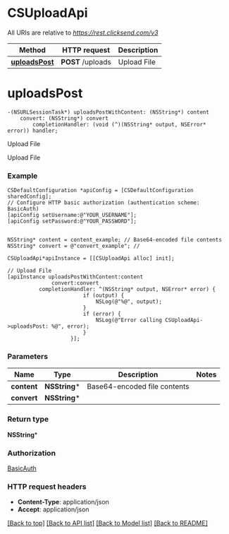 # CSUploadApi

All URIs are relative to *https://rest.clicksend.com/v3*

Method | HTTP request | Description
------------- | ------------- | -------------
[**uploadsPost**](CSUploadApi.md#uploadspost) | **POST** /uploads | Upload File


# **uploadsPost**
```objc
-(NSURLSessionTask*) uploadsPostWithContent: (NSString*) content
    convert: (NSString*) convert
        completionHandler: (void (^)(NSString* output, NSError* error)) handler;
```

Upload File

Upload File

### Example 
```objc
CSDefaultConfiguration *apiConfig = [CSDefaultConfiguration sharedConfig];
// Configure HTTP basic authorization (authentication scheme: BasicAuth)
[apiConfig setUsername:@"YOUR_USERNAME"];
[apiConfig setPassword:@"YOUR_PASSWORD"];


NSString* content = content_example; // Base64-encoded file contents
NSString* convert = @"convert_example"; // 

CSUploadApi*apiInstance = [[CSUploadApi alloc] init];

// Upload File
[apiInstance uploadsPostWithContent:content
              convert:convert
          completionHandler: ^(NSString* output, NSError* error) {
                        if (output) {
                            NSLog(@"%@", output);
                        }
                        if (error) {
                            NSLog(@"Error calling CSUploadApi->uploadsPost: %@", error);
                        }
                    }];
```

### Parameters

Name | Type | Description  | Notes
------------- | ------------- | ------------- | -------------
 **content** | **NSString***| Base64-encoded file contents | 
 **convert** | **NSString***|  | 

### Return type

**NSString***

### Authorization

[BasicAuth](../README.md#BasicAuth)

### HTTP request headers

 - **Content-Type**: application/json
 - **Accept**: application/json

[[Back to top]](#) [[Back to API list]](../README.md#documentation-for-api-endpoints) [[Back to Model list]](../README.md#documentation-for-models) [[Back to README]](../README.md)

